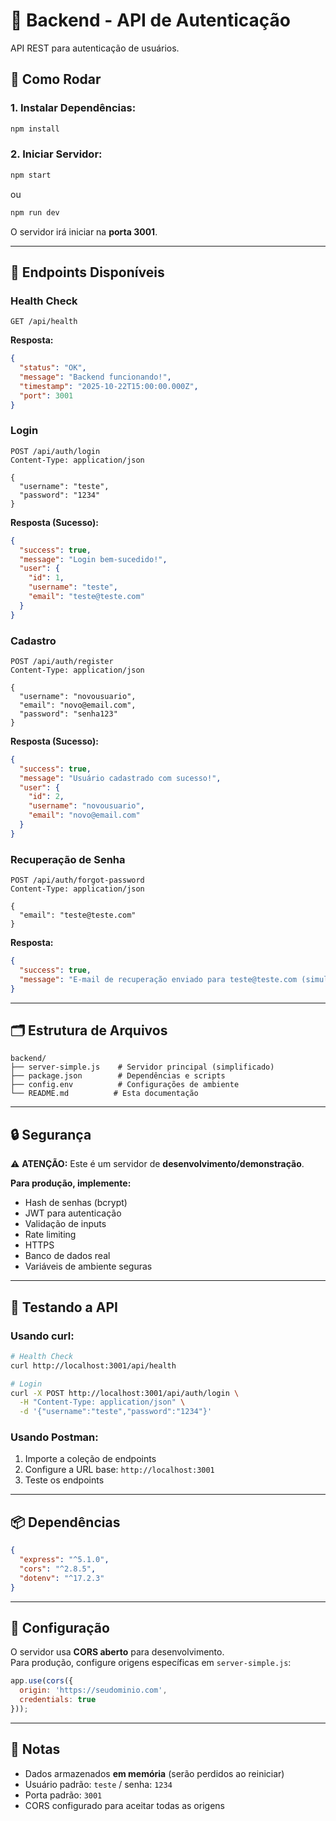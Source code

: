 # 🔧 Backend - API de Autenticação
API REST para autenticação de usuários.

## 🚀 Como Rodar

### 1. Instalar Dependências:
```bash
npm install
```

### 2. Iniciar Servidor:
```bash
npm start
```

ou

```bash
npm run dev
```

O servidor irá iniciar na **porta 3001**.

---

## 📡 Endpoints Disponíveis

### Health Check
```http
GET /api/health
```

**Resposta:**
```json
{
  "status": "OK",
  "message": "Backend funcionando!",
  "timestamp": "2025-10-22T15:00:00.000Z",
  "port": 3001
}
```

### Login
```http
POST /api/auth/login
Content-Type: application/json

{
  "username": "teste",
  "password": "1234"
}
```

**Resposta (Sucesso):**
```json
{
  "success": true,
  "message": "Login bem-sucedido!",
  "user": {
    "id": 1,
    "username": "teste",
    "email": "teste@teste.com"
  }
}
```

### Cadastro
```http
POST /api/auth/register
Content-Type: application/json

{
  "username": "novousuario",
  "email": "novo@email.com",
  "password": "senha123"
}
```

**Resposta (Sucesso):**
```json
{
  "success": true,
  "message": "Usuário cadastrado com sucesso!",
  "user": {
    "id": 2,
    "username": "novousuario",
    "email": "novo@email.com"
  }
}
```

### Recuperação de Senha
```http
POST /api/auth/forgot-password
Content-Type: application/json

{
  "email": "teste@teste.com"
}
```

**Resposta:**
```json
{
  "success": true,
  "message": "E-mail de recuperação enviado para teste@teste.com (simulação)"
}
```

---

## 🗂️ Estrutura de Arquivos

```
backend/
├── server-simple.js    # Servidor principal (simplificado)
├── package.json        # Dependências e scripts
├── config.env          # Configurações de ambiente
└── README.md          # Esta documentação
```

---

## 🔒 Segurança

⚠️ **ATENÇÃO:** Este é um servidor de **desenvolvimento/demonstração**.

**Para produção, implemente:**
- Hash de senhas (bcrypt)
- JWT para autenticação
- Validação de inputs
- Rate limiting
- HTTPS
- Banco de dados real
- Variáveis de ambiente seguras

---

## 🧪 Testando a API

### Usando curl:
```bash
# Health Check
curl http://localhost:3001/api/health

# Login
curl -X POST http://localhost:3001/api/auth/login \
  -H "Content-Type: application/json" \
  -d '{"username":"teste","password":"1234"}'
```

### Usando Postman:
1. Importe a coleção de endpoints
2. Configure a URL base: `http://localhost:3001`
3. Teste os endpoints

---

## 📦 Dependências

```json
{
  "express": "^5.1.0",
  "cors": "^2.8.5",
  "dotenv": "^17.2.3"
}
```

---

## 🔧 Configuração

O servidor usa **CORS aberto** para desenvolvimento.  
Para produção, configure origens específicas em `server-simple.js`:

```javascript
app.use(cors({
  origin: 'https://seudominio.com',
  credentials: true
}));
```

---

## 📝 Notas

- Dados armazenados **em memória** (serão perdidos ao reiniciar)
- Usuário padrão: `teste` / senha: `1234`
- Porta padrão: `3001`
- CORS configurado para aceitar todas as origens
